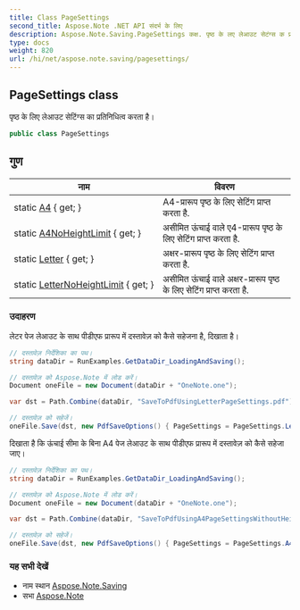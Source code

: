 ```yaml
---
title: Class PageSettings
second_title: Aspose.Note .NET API संदर्भ के लिए
description: Aspose.Note.Saving.PageSettings कक्ष. पृष्ठ के लए लेआउट सेटंग्स क प्रतनधत्व करत है
type: docs
weight: 820
url: /hi/net/aspose.note.saving/pagesettings/
---
```

## PageSettings class

पृष्ठ के लिए लेआउट सेटिंग्स का प्रतिनिधित्व करता है।

```csharp
public class PageSettings
```

## गुण

| नाम | विवरण |
| --- | --- |
| static [A4](../../aspose.note.saving/pagesettings/a4/) { get; } | A4-प्रारूप पृष्ठ के लिए सेटिंग प्राप्त करता है. |
| static [A4NoHeightLimit](../../aspose.note.saving/pagesettings/a4noheightlimit/) { get; } | असीमित ऊंचाई वाले ए4-प्रारूप पृष्ठ के लिए सेटिंग प्राप्त करता है. |
| static [Letter](../../aspose.note.saving/pagesettings/letter/) { get; } | अक्षर-प्रारूप पृष्ठ के लिए सेटिंग प्राप्त करता है. |
| static [LetterNoHeightLimit](../../aspose.note.saving/pagesettings/letternoheightlimit/) { get; } | असीमित ऊंचाई वाले अक्षर-प्रारूप पृष्ठ के लिए सेटिंग प्राप्त करता है. |

### उदाहरण

लेटर पेज लेआउट के साथ पीडीएफ प्रारूप में दस्तावेज़ को कैसे सहेजना है, दिखाता है।

```csharp
// दस्तावेज़ निर्देशिका का पथ।
string dataDir = RunExamples.GetDataDir_LoadingAndSaving();

// दस्तावेज़ को Aspose.Note में लोड करें।
Document oneFile = new Document(dataDir + "OneNote.one");

var dst = Path.Combine(dataDir, "SaveToPdfUsingLetterPageSettings.pdf");

// दस्तावेज़ को सहेजें।
oneFile.Save(dst, new PdfSaveOptions() { PageSettings = PageSettings.Letter });
```

दिखाता है कि ऊंचाई सीमा के बिना A4 पेज लेआउट के साथ पीडीएफ प्रारूप में दस्तावेज़ को कैसे सहेजा जाए।

```csharp
// दस्तावेज़ निर्देशिका का पथ।
string dataDir = RunExamples.GetDataDir_LoadingAndSaving();

// दस्तावेज़ को Aspose.Note में लोड करें।
Document oneFile = new Document(dataDir + "OneNote.one");

var dst = Path.Combine(dataDir, "SaveToPdfUsingA4PageSettingsWithoutHeightLimit.pdf");

// दस्तावेज़ को सहेजें।
oneFile.Save(dst, new PdfSaveOptions() { PageSettings = PageSettings.A4NoHeightLimit });
```

### यह सभी देखें

* नाम स्थान [Aspose.Note.Saving](../../aspose.note.saving/)
* सभा [Aspose.Note](../../)


